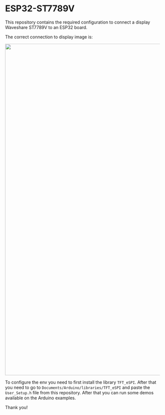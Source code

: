 # ESP32-ST7789V

This repository contains the required configuration to connect a display Waveshare ST7789V to an ESP32 board.

The correct connection to display image is:

<p align="center">
  <img src="https://github.com/ppamorim/skynet-swift/blob/master/schema.png" alt="Schema" width="1192" height="1080" />
</p>

To configure the env you need to first install the library `TFT_eSPI`. After that you need to go to `Documents/Arduino/libraries/TFT_eSPI` and paste the `User_Setup.h` file from this repository. After that you can run some demos available on the Arduino examples.

Thank you!